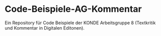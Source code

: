 # Code-Beispiele-AG-Kommentar
Ein Repository für Code Beispiele der KONDE Arbeitsgruppe 8 (Textkritik und Kommentar in Digitalen Editonen).
